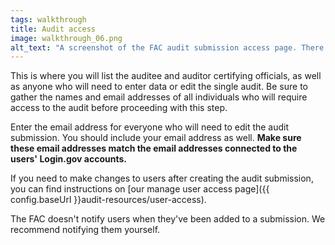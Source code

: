 ```yaml
---
tags: walkthrough
title: Audit access
image: walkthrough_06.png
alt_text: "A screenshot of the FAC audit submission access page. There are four sets of text input fields. Each set requests an email address, and a confirmation of the same address. From top to bottom, the sets are titled: Auditee certifying official, Auditor certifying official, Auditee contacts, Auditor contacts."
---
```


This is where you will list the auditee and auditor certifying officials, as well as anyone who will need to enter data or edit the single audit. Be sure to gather the names and email addresses of all individuals who will require access to the audit before proceeding with this step.

Enter the email address for everyone who will need to edit the audit submission. You should include your email address as well. **Make sure these email addresses match the email addresses connected to the users' Login.gov accounts.**

If you need to make changes to users after creating the audit submission, you can find instructions on [our manage user access page]({{ config.baseUrl }}audit-resources/user-access).

The FAC doesn't notify users when they've been added to a submission. We recommend notifying them yourself.





